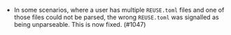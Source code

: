 - In some scenarios, where a user has multiple `REUSE.toml` files and one of
  those files could not be parsed, the wrong `REUSE.toml` was signalled as being
  unparseable. This is now fixed. (#1047)
